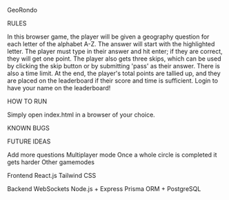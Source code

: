GeoRondo

RULES

In this browser game, the player will be given a geography question for each letter of the alphabet A-Z. The answer will start with the highlighted letter. The player must type in their answer and hit enter; if they are correct, they will get one point. The player also gets three skips, which can be used by clicking the skip button or by submitting 'pass' as their answer. There is also a time limit. At the end, the player's total points are tallied up, and they are placed on the leaderboard if their score and time is sufficient. Login to have your name on the leaderboard!

HOW TO RUN

Simply open index.html in a browser of your choice.

KNOWN BUGS

FUTURE IDEAS

Add more questions
Multiplayer mode
Once a whole circle is completed it gets harder
Other gamemodes

Frontend
React.js
Tailwind CSS

Backend
WebSockets
Node.js + Express
Prisma ORM + PostgreSQL